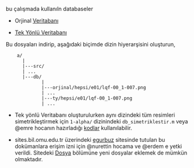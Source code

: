 bu çalışmada kullanıln databaseler

- Orjinal [Veritabanı](http://github.com/downloads/19bal/gaitEmre/db.tar.gz)

- [Tek Yönlü Veritabanı](https://github.com/downloads/19bal/ggc/tyDB.rar)

Bu dosyaları indirip, aşağıdaki biçimde dizin hiyerarşisini oluşturun,

		a/
		  |
		  |---src/
		  | ...
		  |---db/
		         |
				 |---orjinal/hepsi/e01/lqf-00_1-007.png
				 | ...
				 |---ty/hepsi/e01/lqf-00_1-007.png
		   		 | ...

- Tek yönlü Veritabanı oluşturulurken aynı dizindeki tüm resimleri simetrikleştirmek için `1-alpha/` dizinindeki `db_simetriklestir.m` veya @emre hocanın hazırladığı [kodlar](https://sites.google.com/a/bil.omu.edu.tr/egurbuz/dosya/ters.m?attredirects=0&d=1) kullanılabilir.

- sites.bil.omu.edu.tr üzerindeki [egurbuz](https://sites.google.com/a/bil.omu.edu.tr/egurbuz/) sitesinde tutulan bu dokümanlara erişim izni için @nurettin hocama ve @erdem e yetki verildi. Sitedeki [Dosya](https://sites.google.com/a/bil.omu.edu.tr/egurbuz/dosya) bölümüne yeni dosyalar eklemek de mümkün olmaktadır.
